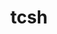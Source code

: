 ---
title: "tcsh"
layout: cache
categories: [package, develop-2024-10-27]
meta: {"versions": ["6.24.00"], "compilers": ["gcc@=11.4.0", "gcc@=12.4.0", "gcc@=7.3.1", "gcc@=9.4.0", "oneapi@=2024.1.0", "oneapi@=2024.2.1"], "oss": ["amzn2", "ubuntu20.04", "ubuntu22.04"], "platforms": ["linux"], "targets": ["aarch64", "neoverse_n1", "neoverse_v1", "ppc64le", "x86_64_v3", "x86_64_v4"], "stacks": ["aws-isc", "aws-isc-aarch64", "aws-pcluster-neoverse_v1", "aws-pcluster-x86_64_v4", "e4s", "e4s-neoverse_v1", "e4s-oneapi", "e4s-power", "root"], "num_specs": 11, "num_specs_by_stack": {"root": 11, "aws-isc-aarch64": 2, "aws-pcluster-neoverse_v1": 2, "aws-isc": 1, "aws-pcluster-x86_64_v4": 2, "e4s-power": 1, "e4s-neoverse_v1": 1, "e4s": 1, "e4s-oneapi": 1}}
spec_details: [{"hash": "2tjlfgt6z6sxcx4qpikowl74ydsdribz", "compiler": "gcc@=7.3.1", "versions": ["6.24.00"], "os": "amzn2", "platform": "linux", "target": "aarch64", "variants": ["build_system=autotools", "patches=3a4e60f"], "stacks": ["root", "aws-isc-aarch64"], "size": "-", "tarball": "https://binaries.spack.io/develop-2024-10-27/build_cache/linux-amzn2-aarch64/gcc-7.3.1/tcsh-6.24.00/linux-amzn2-aarch64-gcc-7.3.1-tcsh-6.24.00-2tjlfgt6z6sxcx4qpikowl74ydsdribz.spack"}, {"hash": "w7mlt7gdnym7mp75nqp7czu5clgtnudo", "compiler": "gcc@=12.4.0", "versions": ["6.24.00"], "os": "amzn2", "platform": "linux", "target": "neoverse_n1", "variants": ["build_system=autotools", "patches=3a4e60f"], "stacks": ["aws-pcluster-neoverse_v1", "root"], "size": "-", "tarball": "https://binaries.spack.io/develop-2024-10-27/build_cache/linux-amzn2-neoverse_n1/gcc-12.4.0/tcsh-6.24.00/linux-amzn2-neoverse_n1-gcc-12.4.0-tcsh-6.24.00-w7mlt7gdnym7mp75nqp7czu5clgtnudo.spack"}, {"hash": "obo626i22zsyggqllwmxqeruwiirjrgm", "compiler": "gcc@=7.3.1", "versions": ["6.24.00"], "os": "amzn2", "platform": "linux", "target": "neoverse_n1", "variants": ["build_system=autotools", "patches=3a4e60f"], "stacks": ["root", "aws-isc-aarch64"], "size": "-", "tarball": "https://binaries.spack.io/develop-2024-10-27/build_cache/linux-amzn2-neoverse_n1/gcc-7.3.1/tcsh-6.24.00/linux-amzn2-neoverse_n1-gcc-7.3.1-tcsh-6.24.00-obo626i22zsyggqllwmxqeruwiirjrgm.spack"}, {"hash": "zmsx4iuddlyoal2gy6ccb7p3qqvf3c3a", "compiler": "gcc@=12.4.0", "versions": ["6.24.00"], "os": "amzn2", "platform": "linux", "target": "neoverse_v1", "variants": ["build_system=autotools", "patches=3a4e60f"], "stacks": ["aws-pcluster-neoverse_v1", "root"], "size": "-", "tarball": "https://binaries.spack.io/develop-2024-10-27/build_cache/linux-amzn2-neoverse_v1/gcc-12.4.0/tcsh-6.24.00/linux-amzn2-neoverse_v1-gcc-12.4.0-tcsh-6.24.00-zmsx4iuddlyoal2gy6ccb7p3qqvf3c3a.spack"}, {"hash": "63ryh3xcyxqdgymdffac7n6hqyqqu5pj", "compiler": "gcc@=7.3.1", "versions": ["6.24.00"], "os": "amzn2", "platform": "linux", "target": "x86_64_v3", "variants": ["build_system=autotools", "patches=3a4e60f"], "stacks": ["root", "aws-isc"], "size": "-", "tarball": "https://binaries.spack.io/develop-2024-10-27/build_cache/linux-amzn2-x86_64_v3/gcc-7.3.1/tcsh-6.24.00/linux-amzn2-x86_64_v3-gcc-7.3.1-tcsh-6.24.00-63ryh3xcyxqdgymdffac7n6hqyqqu5pj.spack"}, {"hash": "s6i7l6kp5y5a3bnokyabvkoj3jqpouvi", "compiler": "oneapi@=2024.1.0", "versions": ["6.24.00"], "os": "amzn2", "platform": "linux", "target": "x86_64_v3", "variants": ["build_system=autotools", "patches=3a4e60f"], "stacks": ["aws-pcluster-x86_64_v4", "root"], "size": "-", "tarball": "https://binaries.spack.io/develop-2024-10-27/build_cache/linux-amzn2-x86_64_v3/oneapi-2024.1.0/tcsh-6.24.00/linux-amzn2-x86_64_v3-oneapi-2024.1.0-tcsh-6.24.00-s6i7l6kp5y5a3bnokyabvkoj3jqpouvi.spack"}, {"hash": "rc3dd6tybv7syjiwchmkvx5ijubv5gun", "compiler": "oneapi@=2024.1.0", "versions": ["6.24.00"], "os": "amzn2", "platform": "linux", "target": "x86_64_v4", "variants": ["build_system=autotools", "patches=3a4e60f"], "stacks": ["aws-pcluster-x86_64_v4", "root"], "size": "-", "tarball": "https://binaries.spack.io/develop-2024-10-27/build_cache/linux-amzn2-x86_64_v4/oneapi-2024.1.0/tcsh-6.24.00/linux-amzn2-x86_64_v4-oneapi-2024.1.0-tcsh-6.24.00-rc3dd6tybv7syjiwchmkvx5ijubv5gun.spack"}, {"hash": "zpqkosryujnscdy7ajqfsjbtye3i2hp6", "compiler": "gcc@=9.4.0", "versions": ["6.24.00"], "os": "ubuntu20.04", "platform": "linux", "target": "ppc64le", "variants": ["build_system=autotools", "patches=3a4e60f"], "stacks": ["e4s-power", "root"], "size": "-", "tarball": "https://binaries.spack.io/develop-2024-10-27/build_cache/linux-ubuntu20.04-ppc64le/gcc-9.4.0/tcsh-6.24.00/linux-ubuntu20.04-ppc64le-gcc-9.4.0-tcsh-6.24.00-zpqkosryujnscdy7ajqfsjbtye3i2hp6.spack"}, {"hash": "zgoqfk7hpkwe2ryd2ivnd6idi4vamgov", "compiler": "gcc@=11.4.0", "versions": ["6.24.00"], "os": "ubuntu22.04", "platform": "linux", "target": "neoverse_v1", "variants": ["build_system=autotools", "patches=3a4e60f"], "stacks": ["e4s-neoverse_v1", "root"], "size": "-", "tarball": "https://binaries.spack.io/develop-2024-10-27/build_cache/linux-ubuntu22.04-neoverse_v1/gcc-11.4.0/tcsh-6.24.00/linux-ubuntu22.04-neoverse_v1-gcc-11.4.0-tcsh-6.24.00-zgoqfk7hpkwe2ryd2ivnd6idi4vamgov.spack"}, {"hash": "by2wcifedayfwqsa2s474tltxpk3yzd6", "compiler": "gcc@=11.4.0", "versions": ["6.24.00"], "os": "ubuntu22.04", "platform": "linux", "target": "x86_64_v3", "variants": ["build_system=autotools", "patches=3a4e60f"], "stacks": ["e4s", "root"], "size": "-", "tarball": "https://binaries.spack.io/develop-2024-10-27/build_cache/linux-ubuntu22.04-x86_64_v3/gcc-11.4.0/tcsh-6.24.00/linux-ubuntu22.04-x86_64_v3-gcc-11.4.0-tcsh-6.24.00-by2wcifedayfwqsa2s474tltxpk3yzd6.spack"}, {"hash": "vgo4b3znvjysgjn2e3yonmvztdwm5zcy", "compiler": "oneapi@=2024.2.1", "versions": ["6.24.00"], "os": "ubuntu22.04", "platform": "linux", "target": "x86_64_v3", "variants": ["build_system=autotools", "patches=3a4e60f"], "stacks": ["e4s-oneapi", "root"], "size": "-", "tarball": "https://binaries.spack.io/develop-2024-10-27/build_cache/linux-ubuntu22.04-x86_64_v3/oneapi-2024.2.1/tcsh-6.24.00/linux-ubuntu22.04-x86_64_v3-oneapi-2024.2.1-tcsh-6.24.00-vgo4b3znvjysgjn2e3yonmvztdwm5zcy.spack"}]
---